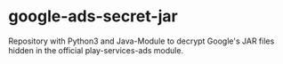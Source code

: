 # google-ads-secret-jar
 Repository with Python3 and Java-Module  to decrypt Google's JAR files hidden in the official play-services-ads module.

